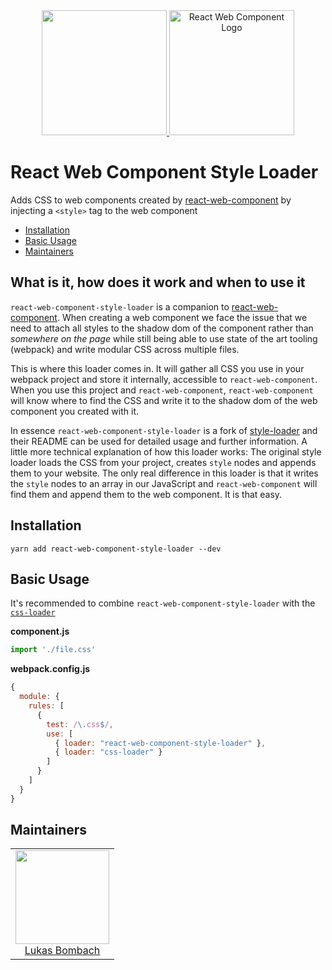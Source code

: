<div align="center">
  <a href="https://github.com/webpack/webpack">
    <img width="200" height="200" src="https://webpack.js.org/assets/icon-square-big.svg">
    <img alt="React Web Component Logo" src="https://raw.githubusercontent.com/WeltN24/react-web-component-style-loader/master/docs/images/react-web-component-logo.png" height="200">
  </a>
</div>

# React Web Component Style Loader

Adds CSS to web components created by [react-web-component](https://github.com/WeltN24/react-web-component) by injecting a <code>&lt;style&gt;</code> tag to the web component

* [Installation](#installation)
* [Basic Usage](#basic-usage)
* [Maintainers](#maintainers)

## What is it, how does it work and when to use it

`react-web-component-style-loader` is a companion to [react-web-component](https://github.com/WeltN24/react-web-component). When creating a web component we face the issue that we need to attach all styles to the shadow dom of the component rather than _somewhere on the page_ while still being able to use state of the art tooling (webpack) and write modular CSS across multiple files. 

This is where this loader comes in. It will gather all CSS you use in your webpack project and store it internally, accessible to `react-web-component`. When you use this project and `react-web-component`, `react-web-component` will know where to find the CSS and write it to the shadow dom of the web component you created with it.

In essence `react-web-component-style-loader` is a fork of [style-loader](https://github.com/webpack-contrib/style-loader) and their README can be used for detailed usage and further information. A little more technical explanation of how this loader works: The original style loader loads the CSS from your project, creates `style` nodes and appends them to your website. The only real difference in this loader is that it writes the `style` nodes to an array in our JavaScript and `react-web-component` will find them and append them to the web component. It is that easy. 

## Installation

```
yarn add react-web-component-style-loader --dev
```

## Basic Usage

It's recommended to combine `react-web-component-style-loader` with the [`css-loader`](https://github.com/webpack/css-loader)

**component.js**
```js
import './file.css'
```

**webpack.config.js**
```js
{
  module: {
    rules: [
      {
        test: /\.css$/,
        use: [
          { loader: "react-web-component-style-loader" },
          { loader: "css-loader" }
        ]
      }
    ]
  }
}
```

## Maintainers

<table>
  <tbody>
    <tr>
      <td align="center">
        <a href="https://github.com/LukasBombach">
          <img width="150" height="150" src="https://github.com/LukasBombach.png?v=3&s=150">
          </br>
          Lukas Bombach
        </a>
      </td>
    </tr>
  <tbody>
</table>